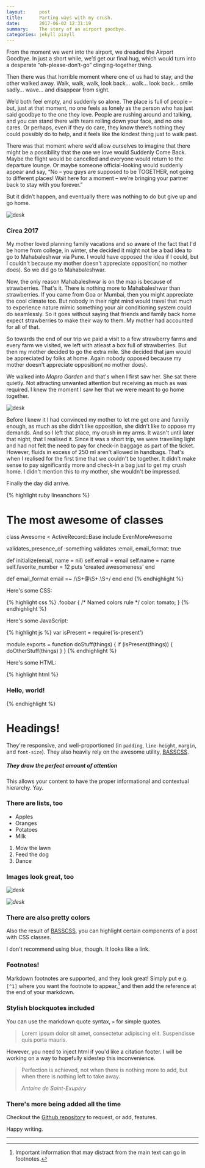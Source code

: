 ```yaml
---
layout:     post
title:      Parting ways with my crush.
date:       2017-06-02 12:31:19
summary:    The story of an airport goodbye.
categories: jekyll pixyll
---
```


From the moment we went into the airport, we dreaded the Airport Goodbye. In just a short while, we’d get our final hug, which would turn into a desperate “oh-please-don’t-go” clinging-together thing.

Then there was that horrible moment where one of us had to stay, and the other walked away. Walk, walk, walk, look back… walk… look back… smile sadly… wave… and disappear from sight.

We’d both feel empty, and suddenly so alone. The place is full of people – but, just at that moment, no one feels as lonely as the person who has just said goodbye to the one they love. People are rushing around and talking, and you can stand there with tears rolling down your face, and no one cares. Or perhaps, even if they do care, they know there’s nothing they could possibly do to help, and it feels like the kindest thing just to walk past.

There was that moment where we’d allow ourselves to imagine that there might be a possibility that the one we love would Suddenly Come Back. Maybe the flight would be cancelled and everyone would return to the departure lounge. Or maybe someone official-looking would suddenly appear and say, “No – you guys are supposed to be TOGETHER, not going to different places! Wait here for a moment – we’re bringing your partner back to stay with you forever.”

But it didn’t happen, and eventually there was nothing to do but give up and go home.


![desk](http://larryandcarla.com/wordpress/wp-content/uploads/2015/02/I-miss-you-already-watermarked.jpg)

### Circa 2017

My mother loved planning family vacations and so aware of the fact that I'd be home from college, in winter, she decided it might not be a bad idea to go to Mahabaleshwar via Pune. I would have opposed the idea if I could, but I couldn't because my mother doesn't appreciate opposition( no mother does). So we did go to Mahabaleshwar.

Now, the only reason Mahabaleshwar is on the map is because of strawberries. That's it. There is nothing more to Mahabaleshwar than strawberries. If you came from Goa or Mumbai, then you might appreciate the cool climate too. But nobody in their right mind would travel that much to experience nature mimic something your air conditioning system could do seamlessly. So it goes without saying that friends and family back home expect strawberries to make their way to them. My mother had accounted for all of that.

So towards the end of our trip we paid a visit to a few strawberry farms and every farm we visited, we left with atleast a box full of strawberries. But then my mother decided to go the extra mile. She decided that jam would be appreciated by folks at home. Again nobody opposed because my mother doesn't appreciate opposition( no mother does).

We walked into _Mapro Garden_ and that's when I first saw her. She sat there quietly. Not attracting unwanted attention but receiving as much as was required. I knew the moment I saw her that we were meant to go home together.

![desk](http://www.hindmarkets.in/media/catalog/product/cache/12/image/600x600/9df78eab33525d08d6e5fb8d27136e95/1/9/1969_1.jpg)

Before I knew it I had convinced my mother to let me get one and funnily enough, as much as she didn't like opposition, she didn't like to oppose my demands. And so I left that place, my crush in my arms. It wasn't until later that night, that I realised it. Since it was a short trip, we were travelling light and had not felt the need to pay for check-in baggage as part of the ticket. However, fluids in excess of 250 ml aren't allowed in handbags. That's when I realised for the first time that we couldn't be together. It didn't make sense to pay significantly more and check-in a bag just to get my crush home. I didn't mention this to my mother, she wouldn't be impressed.

Finally the day did arrive. 

{% highlight ruby lineanchors %}
# The most awesome of classes
class Awesome < ActiveRecord::Base
  include EvenMoreAwesome

  validates_presence_of :something
  validates :email, email_format: true

  def initialize(email, name = nil)
    self.email = email
    self.name = name
    self.favorite_number = 12
    puts 'created awesomeness'
  end

  def email_format
    email =~ /\S+@\S+\.\S+/
  end
end
{% endhighlight %}

Here's some CSS:

{% highlight css %}
.foobar {
  /* Named colors rule */
  color: tomato;
}
{% endhighlight %}

Here's some JavaScript:

{% highlight js %}
var isPresent = require('is-present')

module.exports = function doStuff(things) {
  if (isPresent(things)) {
    doOtherStuff(things)
  }
}
{% endhighlight %}

Here's some HTML:

{% highlight html %}
<div class="m0 p0 bg-blue white">
  <h3 class="h1">Hello, world!</h3>
</div>
{% endhighlight %}

# Headings!

They're responsive, and well-proportioned (in `padding`, `line-height`, `margin`, and `font-size`).
They also heavily rely on the awesome utility, [BASSCSS](http://www.basscss.com/).

##### They draw the perfect amount of attention

This allows your content to have the proper informational and contextual hierarchy. Yay.

### There are lists, too

  * Apples
  * Oranges
  * Potatoes
  * Milk

  1. Mow the lawn
  2. Feed the dog
  3. Dance

### Images look great, too

![desk](https://cloud.githubusercontent.com/assets/1424573/3378137/abac6d7c-fbe6-11e3-8e09-55745b6a8176.png)

_![desk](https://cloud.githubusercontent.com/assets/1424573/3378137/abac6d7c-fbe6-11e3-8e09-55745b6a8176.png)_


### There are also pretty colors

Also the result of [BASSCSS](http://www.basscss.com/), you can <span class="bg-dark-gray white">highlight</span> certain components
of a <span class="red">post</span> <span class="mid-gray">with</span> <span class="green">CSS</span> <span class="orange">classes</span>.

I don't recommend using blue, though. It looks like a <span class="blue">link</span>.

### Footnotes!

Markdown footnotes are supported, and they look great! Simply put e.g. `[^1]` where you want the footnote to appear,[^1] and then add
the reference at the end of your markdown.

### Stylish blockquotes included

You can use the markdown quote syntax, `>` for simple quotes.

> Lorem ipsum dolor sit amet, consectetur adipiscing elit. Suspendisse quis porta mauris.

However, you need to inject html if you'd like a citation footer. I will be working on a way to
hopefully sidestep this inconvenience.

<blockquote>
  <p>
    Perfection is achieved, not when there is nothing more to add, but when there is nothing left to take away.
  </p>
  <footer><cite title="Antoine de Saint-Exupéry">Antoine de Saint-Exupéry</cite></footer>
</blockquote>

### There's more being added all the time

Checkout the [Github repository](https://github.com/johnotander/pixyll) to request,
or add, features.

Happy writing.

---

[^1]: Important information that may distract from the main text can go in footnotes.
